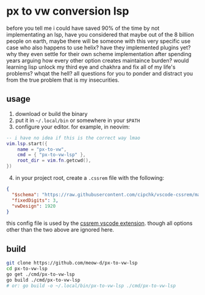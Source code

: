 # px to vw conversion lsp
before you tell me i could have saved 90% of the time by not implementating an lsp, have you considered that maybe out of the 8 billion people on earth, maybe there will be someone with this very specific use case who also happens to use helix? have they implemented plugins yet? why they even settle for their own scheme implementation after spending years arguing how every other option creates maintaince burden? would learning lisp unlock my third eye and chakhra and fix all of my life's problems? whqat the hell? all questions for you to ponder and distract you from the true problem that is my insecurities.

## usage
1. download or build the binary
2. put it in `~/.local/bin` or somewhere in your `$PATH`
3. configure your editor. for example, in neovim:

```lua
-- i have no idea if this is the correct way lmao
vim.lsp.start({
	name = "px-to-vw",
	cmd = { "px-to-vw-lsp" },
	root_dir = vim.fn.getcwd(),
})
```

4. in your project root, create a `.cssrem` file with the following:

```json
{
  "$schema": "https://raw.githubusercontent.com/cipchk/vscode-cssrem/master/schema.json",
  "fixedDigits": 3,
  "vwDesign": 1920
}
```

this config file is used by the [cssrem vscode extension](https://marketplace.visualstudio.com/items?itemName=cipchk.cssrem). though all options other than the two above are ignored here.

## build
```sh
git clone https://github.com/meow-d/px-to-vw-lsp
cd px-to-vw-lsp
go get ./cmd/px-to-vw-lsp
go build ./cmd/px-to-vw-lsp
# or: go build -o ~/.local/bin/px-to-vw-lsp ./cmd/px-to-vw-lsp
```

